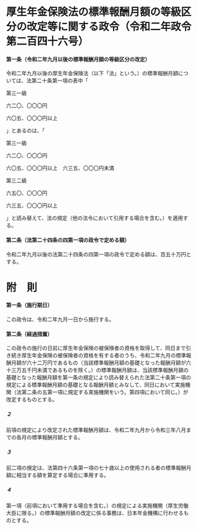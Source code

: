 # 厚生年金保険法の標準報酬月額の等級区分の改定等に関する政令（令和二年政令第二百四十六号）
#### 第一条（令和二年九月以後の標準報酬月額の等級区分の改定）
令和二年九月以後の厚生年金保険法（以下「法」という。）の標準報酬月額については、法第二十条第一項の表中「



第三一級


六二〇、〇〇〇円


六〇五、〇〇〇円以上



」とあるのは、「



第三一級


六二〇、〇〇〇円


六〇五、〇〇〇円以上　六三五、〇〇〇円未満




第三二級


六五〇、〇〇〇円


六三五、〇〇〇円以上



」と読み替えて、法の規定（他の法令において引用する場合を含む。）を適用する。
#### 第二条（法第二十四条の四第一項の政令で定める額）
令和二年九月以後の法第二十四条の四第一項の政令で定める額は、百五十万円とする。
# 附　則
#### 第一条（施行期日）
この政令は、令和二年九月一日から施行する。
#### 第二条（経過措置）
この政令の施行の日前に厚生年金保険の被保険者の資格を取得して、同日まで引き続き厚生年金保険の被保険者の資格を有する者のうち、令和二年九月の標準報酬月額が六十二万円であるもの（当該標準報酬月額の基礎となった報酬月額が六十三万五千円未満であるものを除く。）の標準報酬月額は、当該標準報酬月額の基礎となった報酬月額を第一条の規定により読み替えられた法第二十条第一項の規定による標準報酬月額の基礎となる報酬月額とみなして、同日において実施機関（法第二条の五第一項に規定する実施機関をいう。第四項において同じ。）が改定するものとする。
##### ２
前項の規定により改定された標準報酬月額は、令和二年九月から令和三年八月までの各月の標準報酬月額とする。
##### ３
前二項の規定は、法第四十六条第一項の七十歳以上の使用される者の標準報酬月額に相当する額を算定する場合に準用する。
##### ４
第一項（前項において準用する場合を含む。）の規定による実施機関（厚生労働大臣に限る。）の標準報酬月額の改定に係る事務は、日本年金機構に行わせるものとする。
